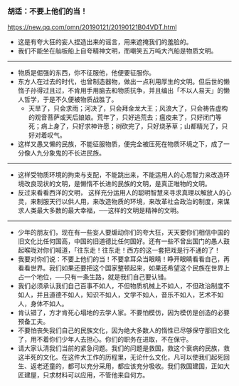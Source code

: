 ### 胡适：不要上他们的当！
https://new.qq.com/omn/20190121/20190121B04VDT.html
- 这是有夸大狂的妄人捏造出来的谣言，用来遮掩我们的羞脸的。
- 我们不能坐在舢板船上自夸精神文明，而嘲笑五万吨大汽船是物质文明。
---
- 物质是倔强的东西，你不征服他，他便要征服你。
- 东方人在过去的时代，也曾制造器物，做出一点利用厚生的文明。但后世的懒惰子孙得过且过，不肯用手用脑去和物质抗争，并且编出「不以人易天」的懒人哲学，于是不久便被物质战胜了。
  - 天旱了，只会求雨；河决了，只会拜金龙大王；风浪大了，只会祷告虚构的观音菩萨或天后娘娘。荒年了，只好逃荒去；瘟疫来了，只好闭门等死；病上身了，只好求神许愿；树砍完了，只好烧茅草；山都精光了，只好对着叹气。
- 这样又愚又懒的民族，不能征服物质，便完全被压死在物质环境之下，成了一分像人九分象鬼的不长进民族。
---
- 这样受物质环境的拘束与支配，不能跳出来，不能运用人的心思智力来改造环境改良现状的文明，是懒惰不长进的民族的文明，是真正唯物的文明。
- 反过来看看西洋的文明， 这样充分运用人的聪明智慧来寻求真理以解放人的心灵，来制服天行以供人用，来改造物质的环境，来改革社会政治的制度，来谋求人类最大多数的最大幸福，──这样的文明是精神的文明。
---
- 少年的朋友们，现在有一些妄人要煽动你们的夸大狂，天天要你们相信中国的旧文化比任何国高，中国的旧道德比任何国好。还有一些不曾出国门的愚人鼓起喉咙对你们喊道，「往东走！往东走！西方的这一套把戏是行不通的了！
- 我要对你们说：不要上他们的当！不要拿耳朵当眼睛！睁开眼睛看看自己，再看看世界。我们如果还要把这个国家整顿起来，如果还希望这个民族在世界上占一个地位，──只有一条生路，就是我们自己要认错。
- 我们必须承认我们自己百事不如人，不但物质机械上不如人，不但政治制度不如人，并且道德不如人，知识不如人，文学不如人，音乐不如人，艺术不如人，身体不如人。
- 肯认错了，方才肯死心塌地的去学人家。不要怕模仿，因为模仿是创造的必要预备工夫。
- 不要怕丧失我们自己的民族文化，因为绝大多数人的惰性已尽够保守那旧文化了，用不着你们少年人去担心。你们的职务在进取，不在保守。
- 请大家认清我们当前的紧急问题。我们的问题是救国，救这个衰病的民族，救这半死的文化。在这件大工作的历程里，无论什么文化，凡可以使我们起死回生、返老还童的，都可以充分采用，都应该充分吸收。我们救国建国，正如大匠建屋，只求材料可以应用，不管他来自何方。